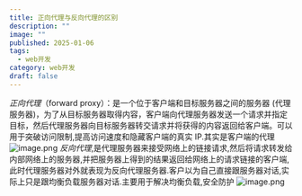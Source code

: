 ```yaml
---
title: 正向代理与反向代理的区别
description: ""
image: ""
published: 2025-01-06
tags:
  - web开发
category: web开发
draft: false
---
```


*正向代理*（forward proxy）：是一个位于客户端和目标服务器之间的服务器 (代理服务器)，为了从目标服务器取得内容，客户端向代理服务器发送一个请求并指定目标，然后代理服务器向目标服务器转交请求并将获得的内容返回给客户端。可以用于突破访问限制,提高访问速度和隐藏客户端的真实 IP.其实是客户端的代理
![image.png](https://picture-bed-1325530970.cos.ap-nanjing.myqcloud.com/20250106101801.png)
*反向代理*,是代理服务器来接受网络上的链接请求,然后将请求转发给内部网络上的服务器,并把服务器上得到的结果返回给网络上的请求链接的客户端,此时代理服务器对外就表现为反向代理服务器.客户以为自己直接跟服务器对话,实际上只是跟均衡负载服务器对话.主要用于解决均衡负载,安全防护
![image.png](https://picture-bed-1325530970.cos.ap-nanjing.myqcloud.com/20250106102156.png)
